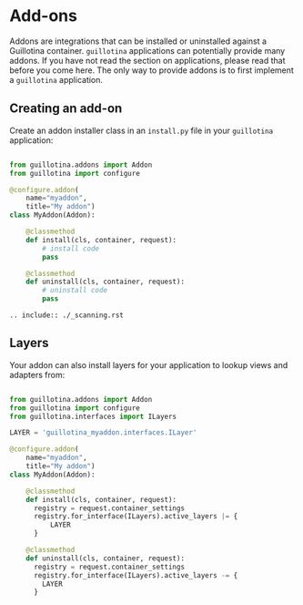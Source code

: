 # Add-ons

Addons are integrations that can be installed or uninstalled against a Guillotina container.
`guillotina` applications can potentially provide many addons. If you have
not read the section on applications, please read that before you come here. The
only way to provide addons is to first implement a `guillotina` application.


## Creating an add-on

Create an addon installer class in an `install.py` file in your `guillotina` application:

```python

from guillotina.addons import Addon
from guillotina import configure

@configure.addon(
    name="myaddon",
    title="My addon")
class MyAddon(Addon):

    @classmethod
    def install(cls, container, request):
        # install code
        pass

    @classmethod
    def uninstall(cls, container, request):
        # uninstall code
        pass
```

```eval_rst
.. include:: ./_scanning.rst
```

## Layers

Your addon can also install layers for your application to lookup views and adapters
from:

```python

from guillotina.addons import Addon
from guillotina import configure
from guillotina.interfaces import ILayers

LAYER = 'guillotina_myaddon.interfaces.ILayer'

@configure.addon(
    name="myaddon",
    title="My addon")
class MyAddon(Addon):

    @classmethod
    def install(cls, container, request):
      registry = request.container_settings
      registry.for_interface(ILayers).active_layers |= {
          LAYER
      }

    @classmethod
    def uninstall(cls, container, request):
      registry = request.container_settings
      registry.for_interface(ILayers).active_layers -= {
        LAYER
      }
```
